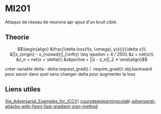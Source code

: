 # MI201

Attaque de réseau de neurone apr ajout d'un bruit ciblé.

## Theorie 

```math
\begin{align}
&\frac{\delta loss(f(x, \omega), y(x))}{\delta x}\\
&||x_{origin} - x_{noised}||_{\infty} \leq \epsilon = 4 / 255\\
&z = net(x)\\
&z_n = net(x + \delta)\\
&objective = ||z - z_n||_2  ↗
\end{align}
```
créer variable delta : delta.request_grad() / .require_grad()\\
obj.backward pour savoir dans quel sens changer delta pour augmenter la loss


## Liens utiles

[Xie_Adversarial_Examples_for_ICCV](https://openaccess.thecvf.com/content_ICCV_2017/papers/Xie_Adversarial_Examples_for_ICCV_2017_paper.pdf)\\
[coursdeeplearningcolab](https://colab.research.google.com/github/achanhon/coursdeeplearningcolab/blob/master/Untitled19.ipynb#scrollTo=lTWt48SZwG0-)\\
[adversarial-attacks-with-fgsm-fast-gradient-sign-method](https://pyimagesearch.com/2021/03/01/adversarial-attacks-with-fgsm-fast-gradient-sign-method/)
